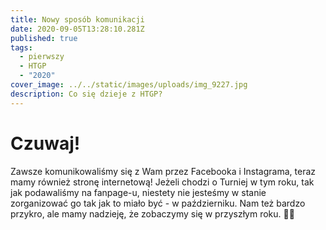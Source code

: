 ```yaml
---
title: Nowy sposób komunikacji
date: 2020-09-05T13:28:10.281Z
published: true
tags:
  - pierwszy
  - HTGP
  - "2020"
cover_image: ../../static/images/uploads/img_9227.jpg
description: Co się dzieje z HTGP?
---
```

# **Czuwaj!**

Zawsze komunikowaliśmy się z Wam przez Facebooka i Instagrama, teraz mamy również stronę internetową! Jeżeli chodzi o Turniej w tym roku, tak jak podawaliśmy na fanpage-u, niestety nie jesteśmy w stanie zorganizować go tak jak to miało być - w październiku. Nam też bardzo przykro, ale mamy nadzieję, że zobaczymy się w przyszłym roku. 💖🔥